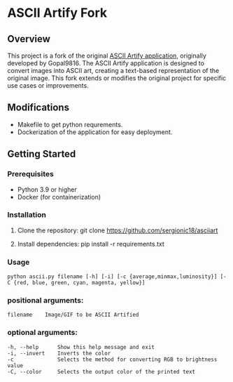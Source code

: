 # ASCII Artify Fork

## Overview

This project is a fork of the original [ASCII Artify application](https://github.com/Gopal9816/ASCII-Artify), originally developed by Gopal9816. The ASCII Artify application is designed to convert images into ASCII art, creating a text-based representation of the original image. This fork extends or modifies the original project for specific use cases or improvements.


## Modifications

- Makefile to get python requrements.
- Dockerization of the application for easy deployment.

## Getting Started

### Prerequisites

- Python 3.9 or higher
- Docker (for containerization)

### Installation

1. Clone the repository:
    git clone https://github.com/sergionic18/asciiart

2. Install dependencies:
    pip install -r requirements.txt

### Usage
    
    python ascii.py filename [-h] [-i] [-c {average,minmax,luminosity}] [-C {red, blue, green, cyan, magenta, yellow}]

### positional arguments:
    
    filename    Image/GIF to be ASCII Artified

### optional arguments:
    
    -h, --help      Show this help message and exit
    -i, --invert    Inverts the color
    -c              Selects the method for converting RGB to brightness value
    -C, --color     Selects the output color of the printed text
